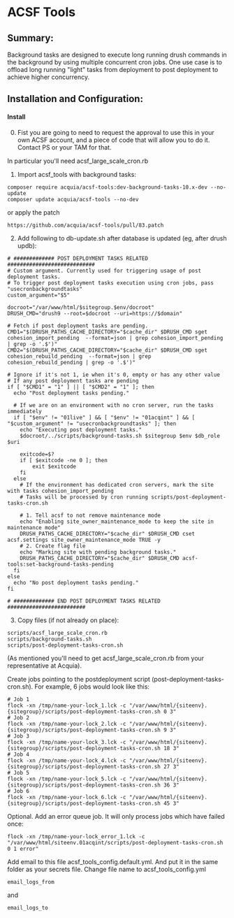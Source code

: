 # ACSF Tools

## Summary:

Background tasks are designed to execute long running drush commands in the
background by using multiple concurrent cron jobs. One use case is to offload
long running "light" tasks from deployment to post deployment to achieve higher
concurrency.

## Installation and Configuration:

#### Install

0. Fist you are going to need to request the approval to use this in your own ACSF account, and a piece of code that will allow you to do it. Contact PS or your TAM for that.

In particular you'll need acsf_large_scale_cron.rb


1. Import acsf_tools with background tasks:

```
composer require acquia/acsf-tools:dev-background-tasks-10.x-dev --no-update
composer update acquia/acsf-tools --no-dev
```

or apply the patch

```
https://github.com/acquia/acsf-tools/pull/83.patch
```

2. Add following to db-update.sh after database is updated (eg, after drush updb):

```
# ############# POST DEPLOYMENT TASKS RELATED ############################
# Custom argument. Currently used for triggering usage of post deployment tasks.
# To trigger post deployment tasks execution using cron jobs, pass "usecronbackgroundtasks"
custom_argument="$5"

docroot="/var/www/html/$sitegroup.$env/docroot"
DRUSH_CMD="drush9 --root=$docroot --uri=https://$domain"

# Fetch if post deployment tasks are pending.
CMD1="$(DRUSH_PATHS_CACHE_DIRECTORY="$cache_dir" $DRUSH_CMD sget cohesion_import_pending  --format=json | grep cohesion_import_pending | grep -o '.$')"
CMD2="$(DRUSH_PATHS_CACHE_DIRECTORY="$cache_dir" $DRUSH_CMD sget cohesion_rebuild_pending  --format=json | grep cohesion_rebuild_pending | grep -o '.$')"

# Ignore if it's not 1, ie when it's 0, empty or has any other value
# If any post deployment tasks are pending
if [ "$CMD1" = "1" ] || [ "$CMD2" = "1" ]; then
  echo "Post deployment tasks pending."

  # If we are on an environment with no cron server, run the tasks immediately
  if [ "$env" != "01live" ] && [ "$env" != "01acqint" ] && [ "$custom_argument" != "usecronbackgroundtasks" ]; then
    echo "Executing post deployment tasks."
    $docroot/../scripts/background-tasks.sh $sitegroup $env $db_role $uri

    exitcode=$?
    if [ $exitcode -ne 0 ]; then
        exit $exitcode
    fi
  else
    # If the environment has dedicated cron servers, mark the site with tasks cohesion_import_pending
    # Tasks will be processed by cron running scripts/post-deployment-tasks-cron.sh

    # 1. Tell acsf to not remove maintenance mode
    echo "Enabling site_owner_maintenance_mode to keep the site in maintenance mode"
    DRUSH_PATHS_CACHE_DIRECTORY="$cache_dir" $DRUSH_CMD cset acsf.settings site_owner_maintenance_mode TRUE -y
    # 2. Create flag file
    echo "Marking site with pending background tasks."
    DRUSH_PATHS_CACHE_DIRECTORY="$cache_dir" $DRUSH_CMD acsf-tools:set-background-tasks-pending
  fi
else
  echo "No post deployment tasks pending."
fi

# ############# END POST DEPLOYMENT TASKS RELATED #########################
```

3. Copy files (if not already on place):

```
scripts/acsf_large_scale_cron.rb
scripts/background-tasks.sh
scripts/post-deployment-tasks-cron.sh
```

(As mentioned you'll need to get acsf_large_scale_cron.rb from your representative at Acquia).

Create jobs pointing to the postdeployment script (post-deployment-tasks-cron.sh). For example, 6 jobs would look like this:

```
# Job 1
flock -xn /tmp/name-your-lock_1.lck -c "/var/www/html/{siteenv}.{sitegroup}/scripts/post-deployment-tasks-cron.sh 0 3"
# Job 2
flock -xn /tmp/name-your-lock_2.lck -c "/var/www/html/{siteenv}.{sitegroup}/scripts/post-deployment-tasks-cron.sh 9 3"
# Job 3
flock -xn /tmp/name-your-lock_3.lck -c "/var/www/html/{siteenv}.{sitegroup}/scripts/post-deployment-tasks-cron.sh 18 3"
# Job 4
flock -xn /tmp/name-your-lock_4.lck -c "/var/www/html/{siteenv}.{sitegroup}/scripts/post-deployment-tasks-cron.sh 27 3"
# Job 5
flock -xn /tmp/name-your-lock_5.lck -c "/var/www/html/{siteenv}.{sitegroup}/scripts/post-deployment-tasks-cron.sh 36 3"
# Job 6
flock -xn /tmp/name-your-lock_6.lck -c "/var/www/html/{siteenv}.{sitegroup}/scripts/post-deployment-tasks-cron.sh 45 3"

```

Optional. Add an error queue job. It will only process jobs which have failed once:

 ```
flock -xn /tmp/name-your-lock_error_1.lck -c "/var/www/html/siteenv.01acqint/scripts/post-deployment-tasks-cron.sh 0 1 error"
```

Add email to this file acsf_tools_config.default.yml. And put it in the same folder as your secrets file. Change file name to acsf_tools_config.yml

``` email_logs_from  ```

and

 ```email_logs_to```
